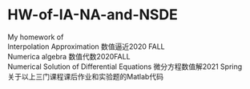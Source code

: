 # HW-of-IA-NA-and-NSDE
My homework of   
Interpolation Approximation 数值逼近2020 FALL  
Numerica algebra  数值代数2020FALL  
Numerical Solution of Differential Equations  微分方程数值解2021 Spring  
关于以上三门课程课后作业和实验题的Matlab代码  
